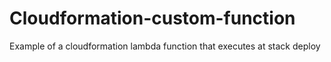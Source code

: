 #  Cloudformation-custom-function
Example of a cloudformation lambda function that executes at stack deploy
